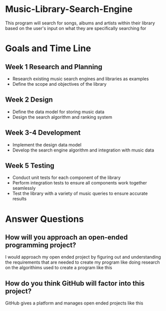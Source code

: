 # Music-Library-Search-Engine
This program will search for songs, albums and artists within their library based on the user's input on what they are specifically searching for

# Goals and Time Line

## Week 1 Research and Planning

* Research existing music search engines and libraries as examples
* Define the scope and objectives of the library

## Week 2 Design

* Define the data model for storing music data
* Design the search algorithm and ranking system

## Week 3-4 Development

* Implement the design data model
* Develop the search engine algorithm and integration with music data

## Week 5 Testing

* Conduct unit tests for each component of the library
* Perform integration tests to ensure all components work together seamlessly
* Test the library with a variety of music queries to ensure accurate results

# Answer Questions

## How will you approach an open-ended programming project?
I would approach my open ended project by figuring out and understanding the requirements that are needed to create my program like doing research on the algorithims used to create a program like this

## How do you think GitHub will factor into this project?
GitHub gives a platform and manages open ended projects like this
